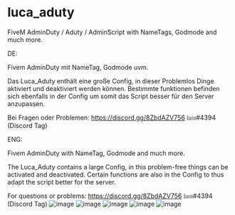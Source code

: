 # luca_aduty
FiveM AdminDuty / Aduty / AdminScript with NameTags, Godmode and much more.

DE:

Fivem AdminDuty mit NameTag, Godmode uvm.

Das Luca_Aduty enthält eine große Config, in dieser Problemlos Dinge aktiviert und deaktiviert werden können. Bestimmte funktionen befinden sich ebenfalls in der Config um somit das Script besser für den Server anzupassen.

Bei Fragen oder Problemen: https://discord.gg/8ZbdAZV756 𝔩𝔲𝔠𝔞#4394 (Discord Tag)


ENG:

Fivem AdminDuty with NameTag, Godmode and much more.

The Luca_Aduty contains a large Config, in this problem-free things can be activated and deactivated. Certain functions are also in the Config to thus adapt the script better for the server.

For questions or problems: https://discord.gg/8ZbdAZV756 𝔩𝔲𝔠𝔞#4394 (Discord Tag)
![image](https://user-images.githubusercontent.com/128648720/227054553-b4ee1ff7-8e93-4543-a597-2b6a96e1d9e5.png)
![image](https://user-images.githubusercontent.com/128648720/227054569-3782338d-2a77-425b-8cde-3c704b81776c.png)
![image](https://user-images.githubusercontent.com/128648720/227054575-48d36c71-6134-43fe-9203-0d170b24ba72.png)
![image](https://user-images.githubusercontent.com/128648720/227054588-31bbd2c2-477e-4822-8a29-40b5dfa16317.png)
![image](https://user-images.githubusercontent.com/128648720/227054596-5ecf3117-2100-4dc6-9aff-cffe35b0a8a0.png)
